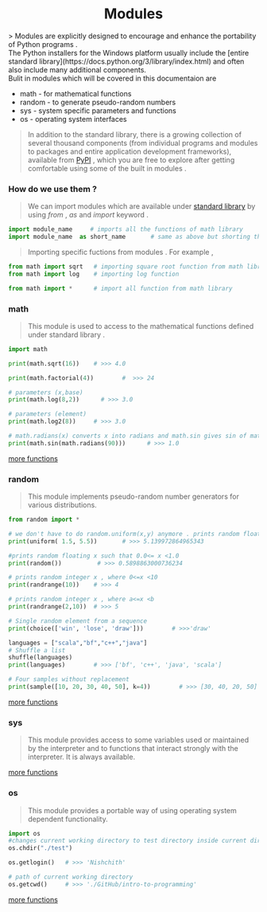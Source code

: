 <h1 align="center"> Modules </h1>
> Modules are explicitly designed to encourage and enhance the portability of Python programs .<br>
The Python installers for the Windows platform usually include the [entire standard library](https://docs.python.org/3/library/index.html) and often also include many additional components.<br> Bulit in modules which will be covered in this documentaion are

* math - for mathematical functions
* random - to generate pseudo-random numbers
* sys - system specific parameters and functions
* os - operating system interfaces


> In addition to the standard library, there is a growing collection of several thousand components (from individual programs and modules to packages and entire application development frameworks), available from [PyPI](https://pypi.python.org/pypi) , which you are free to explore after getting comfortable using some of the built in modules .

### How do we use them ?
> We can import modules which are available under [standard library](https://docs.python.org/3/library/index.html) by using _from_ , _as_ and _import_  keyword .

```python
import module_name     # imports all the functions of math library
import module_name  as short_name       # same as above but shorting the name math to mt
```

> Importing specific fuctions from modules . For example ,

```python
from math import sqrt   # importing square root function from math library
from math import log    # importing log function

from math import *      # import all function from math library
```

###  math
> This module is used to access to the mathematical functions defined under standard library .

```python
import math

print(math.sqrt(16))    # >>> 4.0

print(math.factorial(4))        #  >>> 24

# parameters (x,base)
print(math.log(8,2))      # >>> 3.0

# parameters (element)
print(math.log2(8))     # >>> 3.0     

# math.radians(x) converts x into radians and math.sin gives sin of math.randian(x) radians .
print(math.sin(math.radians(90)))      # >>> 1.0
```
[more functions ](https://docs.python.org/3/library/math.html)

### random

> This module implements pseudo-random number generators for various distributions.

```python
from random import *    

# we don't have to do random.uniform(x,y) anymore . prints random floating x such that 1.5<= x <5.5
print(uniform( 1.5, 5.5))       # >>> 5.139972864965343

#prints random floating x such that 0.0<= x <1.0
print(random())          # >>> 0.5898863000736234

# prints random integer x , where 0<=x <10
print(randrange(10))    # >>> 4

# prints random integer x , where a<=x <b
print(randrange(2,10))  # >>> 5

# Single random element from a sequence
print(choice(['win', 'lose', 'draw']))        # >>>'draw'

languages = ["scala","bf","c++","java"]
# Shuffle a list
shuffle(languages)
print(languages)        # >>> ['bf', 'c++', 'java', 'scala']

# Four samples without replacement
print(sample([10, 20, 30, 40, 50], k=4))        # >>> [30, 40, 20, 50]

```

[more functions](https://docs.python.org/3/library/random.html)

### sys

> This module provides access to some variables used or maintained by the interpreter and to functions that interact strongly with the interpreter. It is always available.

[more functions](https://docs.python.org/3/library/sys.html)

### os

> This module provides a portable way of using operating system dependent functionality.

```python
import os
#changes current working directory to test directory inside current directory
os.chdir("./test")     

os.getlogin()   # >>> 'Nishchith'                  

# path of current working directory
os.getcwd()     # >>> './GitHub/intro-to-programming'

```

[more functions](https://docs.python.org/3/library/os.html)
